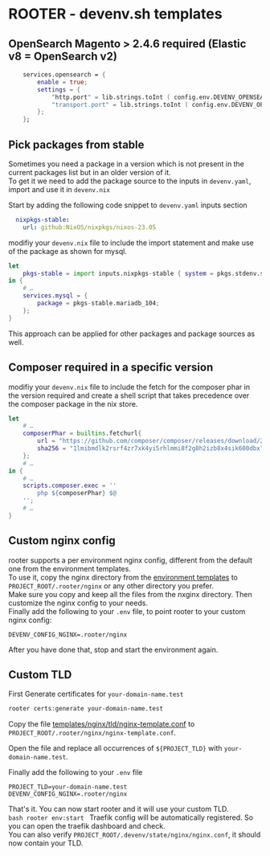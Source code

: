 # ROOTER - devenv.sh templates

## OpenSearch Magento > 2.4.6 required (Elastic v8 = OpenSearch v2)

```nix
    services.opensearch = {
        enable = true;
        settings = {
            "http.port" = lib.strings.toInt ( config.env.DEVENV_OPENSEARCH_PORT);
            "transport.port" = lib.strings.toInt ( config.env.DEVENV_OPENSEARCH_TCP_PORT );
        };
    };
```
## Pick packages from stable

Sometimes you need a package in a version which is not present in the current packages list but in an older version of it.  
To get it we need to add the package source to the inputs in `devenv.yaml`, import and use it in `devenv.nix`

Start by adding the following code snippet to `devenv.yaml` inputs section 
```yaml
  nixpkgs-stable:
    url: github:NixOS/nixpkgs/nixos-23.05
```

modifiy your `devenv.nix` file to include the import statement and make use of the package as shown for mysql.
```nix
let
    pkgs-stable = import inputs.nixpkgs-stable { system = pkgs.stdenv.system; };
in {
    # …
    services.mysql = {
        package = pkgs-stable.mariadb_104;
    };
}
```
This approach can be applied for other packages and package sources as well.  

## Composer required in a specific version

modifiy your `devenv.nix` file to include the fetch for the composer phar in the version required and 
create a shell script that takes precedence over the composer package in the nix store.

```nix
let
    # …
    composerPhar = builtins.fetchurl{
        url = "https://github.com/composer/composer/releases/download/2.2.22/composer.phar";
        sha256 = "1lmibmdlk2rsrf4zr7xk4yi5rhlmmi8f2g8h2izb8x4sik600dbx";
    };
    # …
in {
    # …
    scripts.composer.exec = ''
        php ${composerPhar} $@
    '';
    # …
}
```

## Custom nginx config

rooter supports a per environment nginx config, different from the default one from the environment templates.  
To use it, copy the nginx directory from the [environment templates](/environments) to `PROJECT_ROOT/.rooter/nginx` or any other directory you prefer.  
Make sure you copy and keep all the files from the nxginx directory. Then customize the nginx config to your needs.  
Finally add the following to your `.env` file, to point rooter to your custom nginx config:  
```dotenv
DEVENV_CONFIG_NGINX=.rooter/nginx
```
After you have done that, stop and start the environment again.

## Custom TLD

First Generate certificates for `your-domain-name.test`
```bash
rooter certs:generate your-domain-name.test
```

Copy the file [templates/nginx/tld/nginx-template.conf](`/templates/nginx/tld/nginx-template.conf`) 
to `PROJECT_ROOT/.rooter/nginx/nginx-template.conf`.  

Open the file and replace all occurrences of `${PROJECT_TLD}` with `your-domain-name.test`.

Finally add the following to your `.env` file
```dotenv
PROJECT_TLD=your-domain-name.test
DEVENV_CONFIG_NGINX=.rooter/nginx
```
That's it. You can now start rooter and it will use your custom TLD.   
``bash
rooter env:start
``
Traefik config will be automatically registered. So you can open the traefik dashboard and check.  
You can also verify `PROJECT_ROOT/.devenv/state/nginx/nginx.conf`, it should now contain your TLD.  